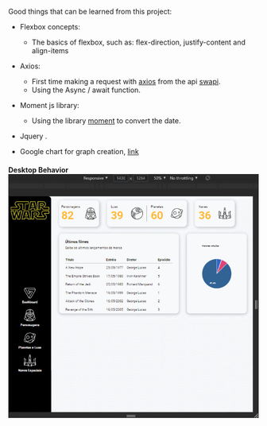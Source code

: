Good things that can be learned from this project:

- Flexbox concepts:
  -	The basics of flexbox, such as: flex-direction, justify-content and align-items

- Axios:
     - First time making a request with [axios](https://github.com/axios/axios) from the api 
     [swapi](https://swapi.dev/).
     - Using the Async / await function.
- Moment js library:
  - Using the library [moment](https://cdnjs.com/libraries/moment.js) to convert the date.
 - Jquery .
 - Google chart for graph creation, [link](https://developers.google.com/chart)
 

 #### Desktop Behavior![desktop-behavior](https://github.com/iurymanhaes/dashboard-starwars/blob/master/assets/desktop-behavior.gif?raw=true)